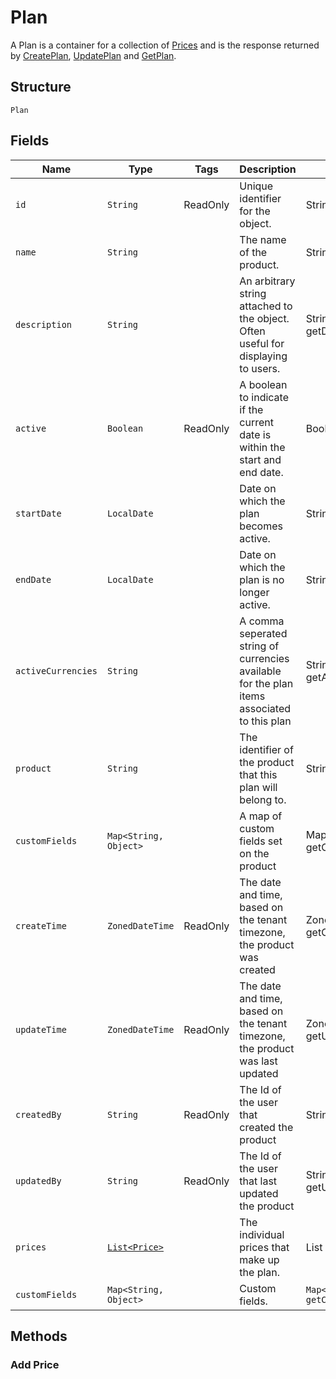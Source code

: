 
# Plan

A Plan is a container for a collection of [Prices](/doc/models/price.md) and is the response returned by [CreatePlan](/doc/plan-api.md#create-plan), [UpdatePlan](/doc/plan-api.md#update-plan) and [GetPlan](/doc/plan-api.md#get-plan).

## Structure

`Plan`

## Fields

| Name | Type | Tags | Description | Getter |
|  --- | --- | --- | --- | --- |
| `id` | `String` | ReadOnly | Unique identifier for the object. | String getId() |
| `name` | `String` |  | The name of the product. | String getName() |
| `description` | `String` |  | An arbitrary string attached to the object. Often useful for displaying to users. | String getDescription() |
| `active` | `Boolean` | ReadOnly | A boolean to indicate if the current date is within the start and end date. | Boolean isActive() |
| `startDate` | `LocalDate` |  | Date on which the plan becomes active. | String getStartDate() |
| `endDate` | `LocalDate` |  | Date on which the plan is no longer active. | String getEndDate() |
| `activeCurrencies` | `String` |  | A comma seperated string of currencies available for the plan items associated to this plan | String getActiveCurrencies() |
| `product` | `String` |  | The identifier of the product that this plan will belong to. | String getProduct() |
| `customFields` | `Map<String, Object>` |  | A map of custom fields set on the product | Map<String, Object> getCustomFields() |
| `createTime` | `ZonedDateTime` | ReadOnly | The date and time, based on the tenant timezone, the product was created | ZonedDateTime getCreateTime() |
| `updateTime` | `ZonedDateTime` | ReadOnly | The date and time, based on the tenant timezone, the product was last updated | ZonedDateTime getUpdateTime() |
| `createdBy` | `String` | ReadOnly | The Id of the user that created the product | String getCreatedBy() |
| `updatedBy` | `String` | ReadOnly | The Id of the user that last updated the product | String getUpdatedBy() |
| `prices` | [`List<Price>`](/doc/models/price.md) |  | The individual prices that make up the plan. | List<Price> getPrices() |
| `customFields` | `Map<String, Object>` |  | Custom fields. | `Map<String, Object> getCustomFields()`|

## Methods

### Add Price
